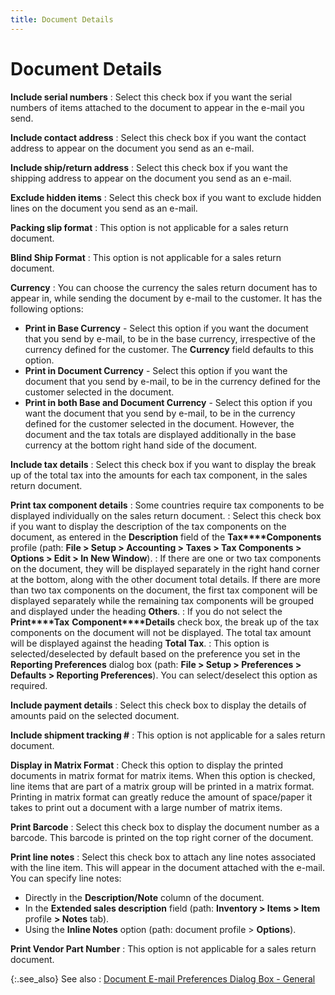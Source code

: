```yaml
---
title: Document Details
---
```


# Document Details


**Include serial numbers**
: Select this check box if you want the serial numbers  of items attached to the document to appear in the e-mail  you send.


**Include contact address**
: Select this check box if you want the contact address  to appear on the document you send as an e-mail.


**Include ship/return address**
: Select this check box if you want the shipping address  to appear on the document you send as an e-mail.


**Exclude hidden items**
: Select this check box if you want to exclude hidden  lines on the document you send as an e-mail.


**Packing slip format**
: This option is not applicable for a sales return  document.


**Blind Ship Format**
: This option is not applicable for a sales return  document.


**Currency**
: You can choose the currency the sales return document  has to appear in, while sending the document by e-mail  to the customer. It has the following options:

- **Print 
 in Base Currency** - Select this option if you want the document  that you send by e-mail,  to be in the base currency, irrespective of the currency defined for the  customer. The **Currency** field defaults  to this option.
- **Print 
 in Document Currency** - Select this option if you want the document  that you send by e-mail,  to be in the currency defined for the customer selected in the document.
- **Print 
 in both Base and Document Currency** - Select this option if you  want the document that you send by e-mail,  to be in the currency defined for the customer selected in the document.  However, the document and the tax totals are displayed additionally in  the base currency at the bottom right hand side of the document.



**Include tax details**
: Select this check box if you want to display the  break up of the total tax into the amounts for each tax component, in  the sales return document.


**Print tax component details**
: Some countries require tax components to be displayed  individually on the sales return document.
: Select this check box if you want to display the  description of the tax components on the document, as entered in the **Description** field of the **Tax****Components** profile (path: **File &gt; Setup &gt; Accounting &gt; Taxes 
 &gt; Tax Components &gt; Options &gt; Edit &gt; In New Window**).
: If there are one or two tax components on the document,  they will be displayed separately in the right hand corner at the bottom,  along with the other document total details. If there are more than two  tax components on the document, the first tax component will be displayed  separately while the remaining tax components will be grouped and displayed  under the heading **Others**.
: If you do not select the **Print****Tax** **Component****Details** check box, the break up  of the tax components on the document will not be displayed. The total  tax amount will be displayed against the heading **Total 
 Tax**.
: This option is selected/deselected  by default based on the preference you set in the **Reporting 
 Preferences** dialog box (path: **File 
 &gt; Setup &gt; Preferences &gt; Defaults &gt; Reporting Preferences**).  You can select/deselect  this option as required.


**Include payment details**
: Select this check box to display the details of  amounts paid on the selected document.


**Include shipment tracking #**
: This option is not applicable for a sales return  document.


**Display in Matrix Format**
: Check this option to display the printed documents  in matrix format for matrix items. When this option is checked, line items  that are part of a matrix group will be printed in a matrix format. Printing  in matrix format can greatly reduce the amount of space/paper it takes  to print out a document with a large number of matrix items.


**Print Barcode**
: Select this check box to display the document number  as a barcode.  This barcode  is printed on the top right corner of the document.


**Print line notes**
: Select this check box to attach any line notes associated  with the line item. This will appear in the document attached with the  e-mail. You can specify line notes:

- Directly in  the **Description/Note** column of  the document.
- In the **Extended sales description** field (path:  **Inventory &gt; Items &gt; Item** profile **&gt; Notes** tab).
- Using the **Inline Notes** option (path: document  profile > **Options**).



**Print Vendor Part Number**
: This option is not applicable for a sales return  document.


{:.see_also}
See also
: [Document  E-mail Preferences  Dialog Box - General]({{site.sp_baseurl}}/sales-ret-docs/sales-ret-doc/common-opts/email/document_e_mail_preferences_dialog_box_general_sales_returns.html)

